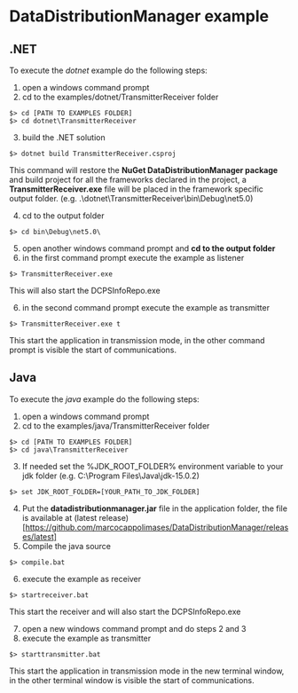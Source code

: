 # DataDistributionManager example 

## .NET

To execute the *dotnet* example do the following steps:
1. open a windows command prompt
2. cd to the examples/dotnet/TransmitterReceiver folder

```
$> cd [PATH TO EXAMPLES FOLDER]
$> cd dotnet\TransmitterReceiver
```

3. build the .NET solution
```
$> dotnet build TransmitterReceiver.csproj
```

This command will restore the **NuGet DataDistributionManager package** and build project for all the frameworks declared in the project, a **TransmitterReceiver.exe** file will be placed in the framework specific output folder. (e.g. .\dotnet\TransmitterReceiver\bin\Debug\net5.0\)

4. cd to the output folder
```
$> cd bin\Debug\net5.0\
```
5. open another windows command prompt and **cd to the output folder**
6. in the first command prompt execute the example as listener
```
$> TransmitterReceiver.exe
```
This will also start the DCPSInfoRepo.exe

6. in the second command prompt execute the example as transmitter
```
$> TransmitterReceiver.exe t
```
This start the application in transmission mode, in the other command prompt is visible the start of communications.

## Java

To execute the *java* example do the following steps:
1. open a windows command prompt
2. cd to the examples/java/TransmitterReceiver folder

```
$> cd [PATH TO EXAMPLES FOLDER]
$> cd java\TransmitterReceiver
```
3. If needed set the %JDK_ROOT_FOLDER% environment variable to your jdk folder (e.g. C:\Program Files\Java\jdk-15.0.2)
```
$> set JDK_ROOT_FOLDER=[YOUR_PATH_TO_JDK_FOLDER]
```
4. Put the **datadistributionmanager.jar** file in the application folder, the file is available at (latest release)[https://github.com/marcocappolimases/DataDistributionManager/releases/latest]
5. Compile the java source
```
$> compile.bat
```
6. execute the example as receiver
```
$> startreceiver.bat
```
This start the receiver and will also start the DCPSInfoRepo.exe

7. open a new windows command prompt and do steps 2 and 3
8. execute the example as transmitter
```
$> starttransmitter.bat
```
This start the application in transmission mode in the new terminal window, in the other terminal window is visible the start of communications.

